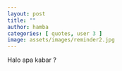 ```yaml
---
layout: post
title: ""
author: hamba
categories: [ quotes, user 3 ]
image: assets/images/reminder2.jpg
---
```


Halo apa kabar ?
